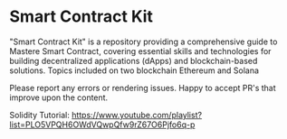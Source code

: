 # Smart Contract Kit
 "Smart Contract Kit" is a repository providing a comprehensive guide to Mastere Smart Contract, covering essential skills and technologies for building decentralized applications (dApps) and blockchain-based solutions. 
 Topics included on two blockchain Ethereum and Solana  

 Please report any errors or rendering issues. Happy to accept PR's that improve upon the content.

 
Solidity Tutorial: https://www.youtube.com/playlist?list=PLO5VPQH6OWdVQwpQfw9rZ67O6Pjfo6q-p
